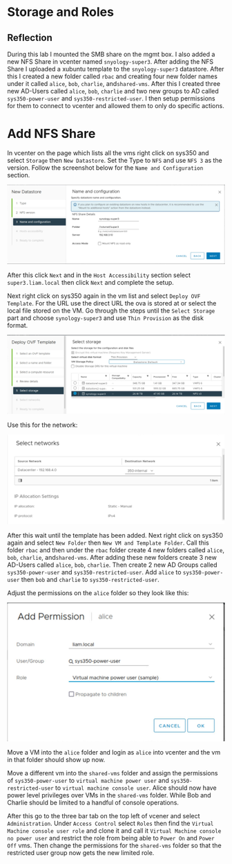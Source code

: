 # Storage and Roles

## Reflection

During this lab I mounted the SMB share on the mgmt box. I also added a new NFS Share in vcenter named `snyology-super3`. After adding the NFS Share I uploaded a xubuntu template to the `snyology-super3` datastore. After this I created a new folder called `rbac` and creating four new folder names under it called `alice`, `bob`, `charlie`, and`shared-vms`. After this I created three new AD-Users called `alice`, `bob`, `charlie` and two new groups to AD called `sys350-power-user` and `sys350-restricted-user`. I then setup permissions for them to connect to vcenter and allowed them to only do specific actions. 



# Add NFS Share

In vcenter on the page which lists all the vms right click on sys350 and select `Storage` then `New Datastore`.  Set the Type to `NFS` and use `NFS 3` as the version. Follow the screenshot below for the `Name and Configuration` section.

![](https://github.com/liamb8/sys350/blob/main/Pictures/Lab4/NFSDatastore.JPG)

After this click `Next` and in the `Host Accessibility` section select `super3.liam.local` then click `Next` and complete the setup. 

Next right click on sys350 again in the vm list and select `Deploy OVF Template`. For the URL use the direct URL the ova is stored at or select the local file stored on the VM. Go through the steps until the `Select Storage` part and choose `synology-super3` and use `Thin Provision` as the disk format. 

![](https://github.com/liamb8/sys350/blob/main/Pictures/Lab4/OVFTemplate.JPG)

Use this for the network:

![](https://github.com/liamb8/sys350/blob/main/Pictures/Lab4/Network.JPG)

After this wait until the template has been added. Next right click on sys350 again and select `New Folder` then `New VM and Template Folder`. Call this folder `rbac` and then under the `rbac` folder create 4 new folders called `alice`, `bob`, `charlie`, and`shared-vms`. After adding these new folders create 3 new AD-Users called `alice`, `bob`, `charlie`. Then create 2 new AD Groups called `sys350-power-user` and `sys350-restricted-user`.  Add `alice` to `sys350-power-user` then `bob` and `charlie` to `sys350-restricted-user`. 



Adjust the permissions on the `alice` folder so they look like this:

![](https://github.com/liamb8/sys350/blob/main/Pictures/Lab4/FolderPermission.JPG)

Move a VM into the `alice` folder and login as `alice` into vcenter and the vm in that folder should show up now. 

Move a different vm into the `shared-vms` folder and assign the permissions of `sys350-power-user` to `virtual machine power user` and `sys350-restricted-user` to `virtual machine console user`. Alice should now have power level privileges over VMs in the `shared-vms` folder. While Bob and Charlie should be limited to a handful of console operations.

After this go to the three bar tab on the top left of vcener and select `Administration`. Under `Access Control` select `Roles` then find the `Virtual Machine console user role` and clone it and call it `Virtual Machine console no power user` and restrict the role from being able to `Power On` and `Power Off` vms. Then change the permissions for the `shared-vms` folder so that the restricted user group now gets the new limited role. 



